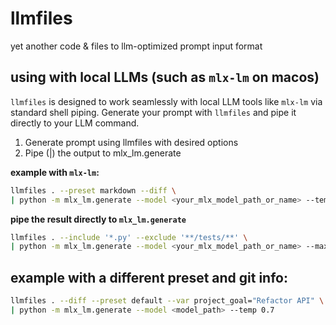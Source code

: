 # llmfiles
yet another code &amp; files to llm-optimized prompt input format

## using with local LLMs (such as `mlx-lm` on macos)
`llmfiles` is designed to work seamlessly with local LLM tools like `mlx-lm` via standard shell piping. Generate your prompt with `llmfiles` and pipe it directly to your LLM command.

1. Generate prompt using llmfiles with desired options
2. Pipe (|) the output to mlx_lm.generate

**example with `mlx-lm`:**

```bash
llmfiles . --preset markdown --diff \
| python -m mlx_lm.generate --model <your_mlx_model_path_or_name> --temp 0.8
```

**pipe the result directly to `mlx_lm.generate`**
```bash
llmfiles . --include '*.py' --exclude '**/tests/**' \
| python -m mlx_lm.generate --model <your_mlx_model_path_or_name> --max-tokens 1000
```

## example with a different preset and git info:
```bash
llmfiles . --diff --preset default --var project_goal="Refactor API" \
| python -m mlx_lm.generate --model <model_path> --temp 0.7
```
